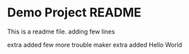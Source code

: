 # Demo Project README
This is a readme file.
adding few lines

extra added
few more
trouble maker
extra added
Hello World
